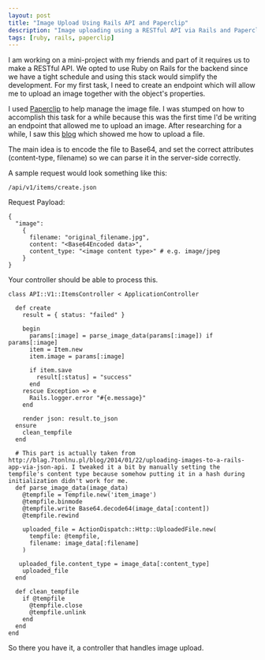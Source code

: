 ```yaml
---
layout: post
title: "Image Upload Using Rails API and Paperclip"
description: "Image uploading using a RESTful API via Rails and Paperclip"
tags: [ruby, rails, paperclip]
---
```


I am working on a mini-project with my friends and part of it requires us to make a RESTful API. We opted to use Ruby on Rails for the backend since we have a tight schedule and using this stack would simplify the development. For my first task, I need to create an endpoint which will allow me to upload an image together with the object's properties.

I used [Paperclip](https://github.com/thoughtbot/paperclip) to help manage the image file. I was stumped on how to accomplish this task for a while because this was the first time I'd be writing an endpoint that allowed me to upload an image. After researching for a while, I saw this [blog](http://blag.7tonlnu.pl/blog/2014/01/22/uploading-images-to-a-rails-app-via-json-api/) which showed me how to upload a file.

The main idea is to encode the file to Base64, and set the correct attributes (content-type, filename) so we can parse it in the server-side correctly.

A sample request would look something like this:

    /api/v1/items/create.json

Request Payload:

    {
      "image":
        {
          filename: "original_filename.jpg",
          content: "<Base64Encoded data>",
          content_type: "<image content type>" # e.g. image/jpeg
        }
    }


Your controller should be able to process this.

    class API::V1::ItemsController < ApplicationController

      def create
        result = { status: "failed" }

        begin
          params[:image] = parse_image_data(params[:image]) if params[:image]
          item = Item.new
          item.image = params[:image]

          if item.save
            result[:status] = "success"
          end
        rescue Exception => e
          Rails.logger.error "#{e.message}"
        end

        render json: result.to_json
      ensure
        clean_tempfile
      end

      # This part is actually taken from http://blag.7tonlnu.pl/blog/2014/01/22/uploading-images-to-a-rails-app-via-json-api. I tweaked it a bit by manually setting the tempfile's content type because somehow putting it in a hash during initialization didn't work for me.
      def parse_image_data(image_data)
        @tempfile = Tempfile.new('item_image')
        @tempfile.binmode
        @tempfile.write Base64.decode64(image_data[:content])
        @tempfile.rewind

        uploaded_file = ActionDispatch::Http::UploadedFile.new(
          tempfile: @tempfile,
          filename: image_data[:filename]
        )

       uploaded_file.content_type = image_data[:content_type]
        uploaded_file
      end

      def clean_tempfile
        if @tempfile
          @tempfile.close
          @tempfile.unlink
        end
      end
    end

So there you have it, a controller that handles image upload.